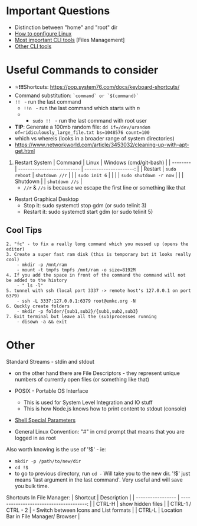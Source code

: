 # Important Questions
- Distinction between "home" and "root" dir
- [How to configure Linux](./configuration.md)
- [Most important CLI tools](./cli.md) [Files Management]
- [Other CLI tools](./additional_cli_tools.md)

# Useful Commands to consider
- ⭐❗❗❗Shortcuts: https://pop.system76.com/docs/keyboard-shortcuts/
- Command substitution:
  `` `command` or `$(command)` ``
- ``!! `` - run the last command
  - ``!!n `` - run the last command which starts with *n*
  - - ``sudo !! `` - run the last command with root user
- **TIP**: Generate a 100mb random file:
```dd if=/dev/urandom of=ridiculously_large_file.txt bs=1048576 count=100```
- which vs whereis (looks in a broader range of system directories)
- https://www.networkworld.com/article/3453032/cleaning-up-with-apt-get.html

1. Restart System
   | Command  | Linux                      | Windows (cmd/git-bash) |
   | -------- | -------------------------- | ---------------------: |
   | Restart  | ```sudo reboot```          |     ```shutdown //r``` |
   |          | ```sudo init 6```          |                        |
   |          | ```sudo shutdown -r now``` |                        |
   | Shutdown |                            |     ```shutdown //s``` |
    - `//r` & `//s` is because we escape the first line or something like that

  - Restart Graphical Desktop
    - Stop it: sudo systemctl stop gdm (or sudo telinit 3)
    - Restart it: sudo systemctl start gdm (or sudo telinit 5)



## Cool Tips
	2. "fc" - to fix a really long command which you messed up (opens the editor)
	3. Create a super fast ram disk (this is temporary but it looks really cool)
		- mkdir -p /mnt/ram
		- mount -t tmpfs tmpfs /mnt/ram -o size=8192M
	4. If you add the space in front of the command the command will not be added to the history
		- " ls -l"
	5. tunnel with ssh (local port 3337 -> remote host's 127.0.0.1 on port 6379)
		- ssh -L 3337:127.0.0.1:6379 root@emkc.org -N
	6. Quckly create folders
		- mkdir -p folder/{sub1,sub2}/{sub1,sub2,sub3}
	7. Exit terminal but leave all the (sub)processes running
		- disown -a && exit

# Other
Standard Streams - stdin and stdout
- on the other hand there are File Descriptors - they represent unique numbers of currently open files (or something like that)

- POSIX - Portable OS Interface
	- This is used for System Level Integration and IO stuff
	- This is how Node.js knows how to print content to stdout (console)
- [Shell Special Parameters](https://www.gnu.org/software/bash/manual/html_node/Special-Parameters.html#Special-Parameters)

- General Linux Convention: "#" in cmd prompt that means that you are logged in as root

Also worth knowing is the use of '!$' - ie:
- `mkdir -p /path/to/new/dir`
- `cd !$`
- to go to previous directory, run `cd -`
Will take you to the new dir. '!$' just means 'last argument in the last command'. Very useful and will save you bulk time.

Shortcuts In File Manager:
  | Shortcut          |                             Description |
  | ----------------- | --------------------------------------: |
  | CTRL-H            |                       show hidden files |
  | CTRL-1 / CTRL - 2 | - Switch between Icons and List formats |
  | CTRL-L            |   Location Bar in File Manager/ Browser |
